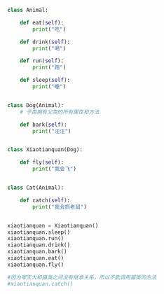 
<BlogInfo title="4.继承传递应注意的事项" author="白日梦想猿" pv=0 read_times=0 pre_cost_time=0分29秒 category="面向对象的特性" tag_list="['面向对象的特性']" create_time="2020.02.26 14:32:00" update_time="2020.02.26 14:36:13" />

```python
class Animal:

    def eat(self):
        print("吃")

    def drink(self):
        print("喝")

    def run(self):
        print("跑")

    def sleep(self):
        print("睡")


class Dog(Animal):
    # 子类拥有父类的所有属性和方法

    def bark(self):
        print("汪汪")


class Xiaotianquan(Dog):

    def fly(self):
        print("我会飞")


class Cat(Animal):

    def catch(self):
        print("我会抓老鼠")


xiaotianquan = Xiaotianquan()
xiaotianquan.sleep()
xiaotianquan.run()
xiaotianquan.drink()
xiaotianquan.bark()
xiaotianquan.eat()
xiaotianquan.fly()

#因为哮天犬和猫类之间没有继承关系，所以不能调用猫类的方法
#xiaotianquan.catch()
```
